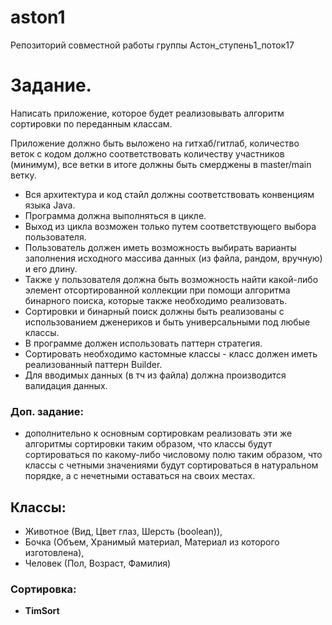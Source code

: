 # aston1
Репозиторий совместной работы группы Астон_ступень1_поток17

# Задание.
Написать приложение, которое будет реализовывать алгоритм сортировки по переданным классам.

Приложение должно быть выложено на гитхаб/гитлаб,
количество веток с кодом должно соответствовать количеству участников (минимум),
все ветки в итоге должны быть смерджены в master/main ветку.

* Вся архитектура и код стайл должны соответствовать конвенциям языка Java.
* Программа должна выполняться в цикле.
* Выход из цикла возможен только путем соответствующего выбора пользователя.
* Пользователь должен иметь возможность выбирать варианты заполнения исходного массива данных (из файла, рандом, вручную) и его длину.
* Также у пользователя должна быть возможность найти какой-либо элемент отсортированной коллекции при помощи алгоритма бинарного поиска, которые также необходимо реализовать.
* Сортировки и бинарный поиск должны быть реализованы с использованием дженериков и быть универсальными под любые классы.
* В программе должен использовать паттерн стратегия.
* Сортировать необходимо кастомные классы - класс должен иметь реализованный паттерн Builder.
* Для вводимых данных (в тч из файла) должна производится валидация данных.

### Доп. задание:
* дополнительно к основным сортировкам реализовать эти же алгоритмы сортировки таким образом, что классы будут сортироваться по какому-либо числовому полю таким образом, что классы с четными значениями будут сортироваться в натуральном порядке, а с нечетными оставаться на своих местах.

## Классы:
* Животное (Вид, Цвет глаз, Шерсть (boolean)),
* Бочка (Объем, Хранимый материал, Материал из которого изготовлена),
* Человек (Пол, Возраст, Фамилия)

### Сортировка:
* **TimSort**
